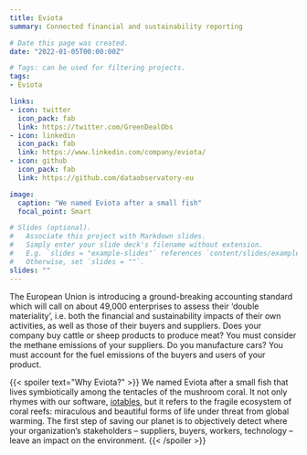 ```yaml
---
title: Eviota
summary: Connected financial and sustainability reporting

# Date this page was created.
date: "2022-01-05T00:00:00Z"

# Tags: can be used for filtering projects.
tags: 
- Eviota

links:
- icon: twitter
  icon_pack: fab
  link: https://twitter.com/GreenDealObs
- icon: linkedin
  icon_pack: fab
  link: https://www.linkedin.com/company/eviota/
- icon: github
  icon_pack: fab
  link: https://github.com/dataobservatory-eu

image:
  caption: "We named Eviota after a small fish"
  focal_point: Smart

# Slides (optional).
#   Associate this project with Markdown slides.
#   Simply enter your slide deck's filename without extension.
#   E.g. `slides = "example-slides"` references `content/slides/example-slides.md`.
#   Otherwise, set `slides = ""`.
slides: ""
---
```


The European Union is introducing a ground-breaking accounting standard which will call on about 49,000 enterprises to assess their ‘double materiality’, i.e. both the financial and sustainability impacts of their own activities, as well as those of their buyers and suppliers. Does your company buy cattle or sheep products to produce meat? You must consider the methane emissions of your suppliers. Do you manufacture cars? You must account for the fuel emissions of the buyers and users of your product.


{{< spoiler text="Why Eviota?" >}}
We named Eviota after a small fish that lives symbiotically among the tentacles of the mushroom coral. It not only rhymes with our software, [iotables](/software/iotables), but it refers to the fragile ecosystem of coral reefs: miraculous and beautiful forms of life under threat from global warming. The first step of saving our planet is to objectively detect where your organization’s stakeholders – suppliers, buyers, workers, technology – leave an impact on the environment.
{{< /spoiler >}}

